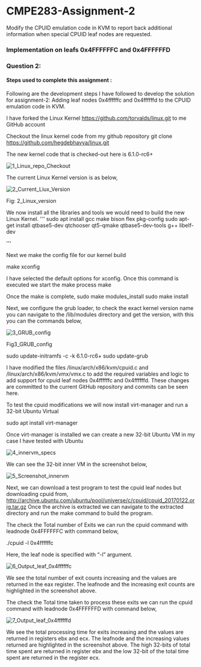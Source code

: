 # CMPE283-Assignment-2 <br>

Modify the CPUID emulation code in KVM to report back additional information when special CPUID leaf nodes are requested.

 ### Implementation on  leafs 0x4FFFFFFC and 0x4FFFFFFD <br>
 
 ### Question 2: 
 
 #### Steps used to complete this assignment :


Following are the development steps I have followed to develop the solution for assignment-2:  Adding leaf nodes 0x4ffffffc and 0x4ffffffd to the CPUID emulation code in KVM.

I have forked the Linux Kernel  https://github.com/torvalds/linux.git  to me GitHub account

Checkout the linux kernel code from my github repository 
                       git clone https://github.com/hegdebhavya/linux.git 

The new kernel code that is checked-out here is 6.1.0-rc6+

![1_Linux_repo_Checkout](https://user-images.githubusercontent.com/85700971/205465167-2a3b5eb1-6a2f-4c2b-b249-a8bfbdc8ad08.png)


The current Linux Kernel version is as below,

![2_Current_Liux_Version](https://user-images.githubusercontent.com/85700971/205465173-c2a1e955-7a6d-4165-b528-a1751448835f.png)


Fig: 2_Linux_version

We now install all the libraries and tools we would need to build the new Linux Kernel.
'''
sudo apt install gcc make bison flex pkg-config 
sudo apt-get install qtbase5-dev qtchooser qt5-qmake qtbase5-dev-tools g++ libelf-dev

'''

Next we make the config file for our kernel build 

make xconfig

I have selected the default options for xconfig. Once this command is executed we start the make process
 	make

Once the make is complete, 
sudo make modules_install
sudo make install

Next, we configure the grub loader, to check the exact kernel version name you can navigate to the /lib/modules directory and get the version, with this you can the commands below, 

![3_GRUB_config](https://user-images.githubusercontent.com/85700971/205465182-5cfcefa6-3828-4c55-884c-dbe554d54d67.png)


Fig3_GRUB_config

sudo update-initramfs -c -k 6.1.0-rc6+
sudo update-grub

I have modified the files /linux/arch/x86/kvm/cpuid.c and /linux/arch/x86/kvm/vmx/vmx.c to add the required variables and logic to add support for cpuid leaf nodes 0x4ffffffc and 0x4ffffffd. These changes are committed to the current GitHub repository and commits can be seen here.

To test the cpuid modifications we will now install virt-manager and run a 32-bit Ubuntu Virtual 

sudo apt install virt-manager

Once virt-manager is installed we can create a new 32-bit  Ubuntu VM in my case I have tested with Ubuntu 

![4_innervm_specs](https://user-images.githubusercontent.com/85700971/205465206-057c6326-3cc9-4653-9743-cfff4e069701.png)

We can see the 32-bit inner VM in the screenshot below,

![5_Screenshot_innervm](https://user-images.githubusercontent.com/85700971/205465239-e1420982-da06-4241-b63e-1d833caef6d1.png)



Next, we can download a test program to test the cpuid leaf nodes but downloading cpuid from,
http://archive.ubuntu.com/ubuntu/pool/universe/c/cpuid/cpuid_20170122.orig.tar.gz
Once the archive is extracted we can navigate to the extracted directory and run the make command to build the program.

The check the Total number of Exits we can run the cpuid command with leadnode 0x4FFFFFFC with command below,

./cpuid -l 0x4ffffffc    

Here, the leaf node is specified with “-l” argument.

![6_Output_leaf_0x4ffffffc](https://user-images.githubusercontent.com/85700971/205465296-bd3aab18-b309-4be3-997c-1cb7cf7cc1ff.png)


We see the total number of exit counts increasing and the values are returned in the eax register. The leafnode and the increasing exit counts are highlighted in the screenshot above.

The check the Total time taken to process these exits we can run the cpuid command with leadnode 0x4FFFFFFD with command below,

![7_Output_leaf_0x4ffffffd](https://user-images.githubusercontent.com/85700971/205465303-c84fbda4-26fe-44c5-9868-8975bfcefd26.png)



We see the total processing time for exits increasing and the values are returned in registers ebx and ecx. The leafnode and the increasing values returned are highlighted in the screenshot above. The high 32-bits of total time spent are returned in register ebx and the low 32-bit of the total time spent are returned in the register ecx.
